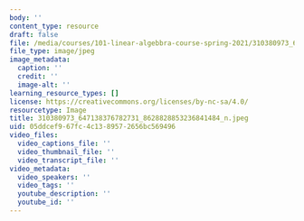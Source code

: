 ```yaml
---
body: ''
content_type: resource
draft: false
file: /media/courses/101-linear-algebbra-course-spring-2021/310380973_647138376782731_8628828853236841484_n.jpeg
file_type: image/jpeg
image_metadata:
  caption: ''
  credit: ''
  image-alt: ''
learning_resource_types: []
license: https://creativecommons.org/licenses/by-nc-sa/4.0/
resourcetype: Image
title: 310380973_647138376782731_8628828853236841484_n.jpeg
uid: 05ddcef9-67fc-4c13-8957-2656bc569496
video_files:
  video_captions_file: ''
  video_thumbnail_file: ''
  video_transcript_file: ''
video_metadata:
  video_speakers: ''
  video_tags: ''
  youtube_description: ''
  youtube_id: ''
---
```

